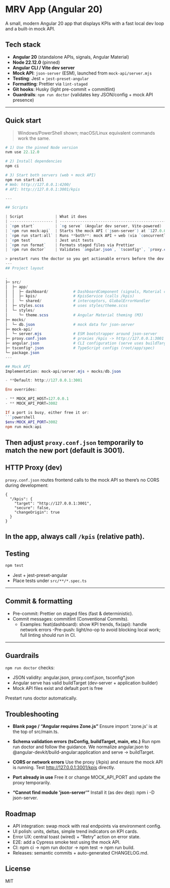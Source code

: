 # MRV App (Angular 20)

A small, modern Angular 20 app that displays KPIs with a fast local dev loop and a built-in mock API.

## Tech stack

- **Angular 20** (standalone APIs, signals, Angular Material)
- **Node 22.12.0** (pinned)
- **Angular CLI / Vite dev server**
- **Mock API**: `json-server` (ESM), launched from `mock-api/server.mjs`
- **Testing**: Jest + `jest-preset-angular`
- **Formatting**: Prettier via `lint-staged`
- **Git hooks**: Husky (light pre-commit + commitlint)
- **Guardrails**: `npm run doctor` (validates key JSON/config + mock API presence)

---

## Quick start

> Windows/PowerShell shown; macOS/Linux equivalent commands work the same.

````powershell
# 1) Use the pinned Node version
nvm use 22.12.0

# 2) Install dependencies
npm ci

# 3) Start both servers (web + mock API)
npm run start:all
# Web: http://127.0.0.1:4200/
# API: http://127.0.0.1:3001/kpis

---

## Scripts

| Script              | What it does                                                                      |
| ------------------- | --------------------------------------------------------------------------------- |
| `npm start`         | `ng serve` (Angular dev server, Vite-powered)                                     |
| `npm run mock:api`  | Starts the mock API (`json-server`) at `127.0.0.1:3001`                           |
| `npm run start:all` | Runs **both**: mock API + web (via `concurrently`)                                |
| `npm test`          | Jest unit tests                                                                   |
| `npm run format`    | Formats staged files via Prettier                                                 |
| `npm run doctor`    | Validates `angular.json`, `tsconfig*`, `proxy.conf.json`, mock API presence/ports |

> prestart runs the doctor so you get actionable errors before the dev server spins up.
---
## Project layout

.
├─ src/
│  ├─ app/
│  │  ├─ dashboard/           # DashboardComponent (signals, Material cards)
│  │  ├─ kpis/                # KpisService (calls /kpis)
│  │  └─ shared/              # interceptors, GlobalErrorHandler
│  ├─ styles.scss             # uses styles/theme.scss
│  └─ styles/
│     └─ theme.scss           # Angular Material theming (M3)
├─ mocks/
│  └─ db.json                 # mock data for json-server
├─ mock-api/
│  └─ server.mjs              # ESM bootstrapper around json-server
├─ proxy.conf.json            # proxies /kpis -> http://127.0.0.1:3001
├─ angular.json               # CLI configuration (serve uses buildTarget)
├─ tsconfig*.json             # TypeScript configs (root/app/spec)
└─ package.json
---

## Mock API
Implementation: mock-api/server.mjs + mocks/db.json

- **Default: http://127.0.0.1:3001

Env overrides:

- ** MOCK_API_HOST=127.0.0.1
- ** MOCK_API_PORT=3002

If a port is busy, either free it or:
```powershell
$env:MOCK_API_PORT=3002
npm run mock:api
````

## Then adjust `proxy.conf.json` temporarily to match the new port (default is 3001).

## HTTP Proxy (dev)

`proxy.conf.json` routes frontend calls to the mock API so there’s no CORS during development:

```
{
  "/kpis": {
    "target": "http://127.0.0.1:3001",
    "secure": false,
    "changeOrigin": true
  }
}
```

## In the app, always call `/kpis` (relative path).

## Testing

```powershell
npm test
```

- Jest + jest-preset-angular
- Place tests under `src/**/*.spec.ts`

---

## **Commit & formatting**

- Pre-commit: Prettier on staged files (fast & deterministic).
- Commit messages: commitlint (Conventional Commits).
  - Examples: feat(dashboard): show KPI trends, fix(api): handle network errors
    -Pre-push: light/no-op to avoid blocking local work; full linting should run in CI.

---

## Guardrails

`npm run doctor` checks:

- JSON validity: angular.json, proxy.conf.json, tsconfig\*.json
- Angular serve has valid buildTarget (dev-server + application builder)
- Mock API files exist and default port is free

Prestart runs doctor automatically.

## Troubleshooting

- **Blank page / “Angular requires Zone.js”**
  Ensure import 'zone.js' is at the top of src/main.ts.

- **Schema validation errors (tsConfig, buildTarget, main, etc.)**
  Run npm run doctor and follow the guidance. We normalize angular.json to @angular-devkit/build-angular:application and serve → buildTarget.

- **CORS or network errors**
  Use the proxy (/kpis) and ensure the mock API is running. Test http://127.0.0.1:3001/kpis directly.

- **Port already in use**
  Free it or change MOCK_API_PORT and update the proxy temporarily.

- **“Cannot find module 'json-server'”**
  Install it (as dev dep): npm i -D json-server.

## Roadmap

- API integration: swap mock with real endpoints via environment config.
- UI polish: units, deltas, simple trend indicators on KPI cards.
- Error UX: central toast (wired) + “Retry” action on error state.
- E2E: add a Cypress smoke test using the mock API.
- CI: npm ci → npm run doctor → npm test → npm run build.
- Releases: semantic commits + auto-generated CHANGELOG.md.

## License

MIT
